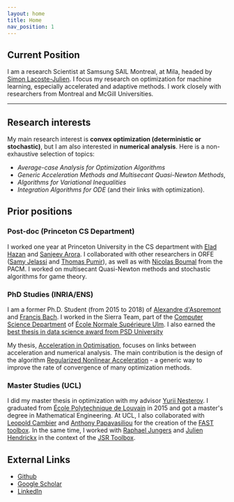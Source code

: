 ```yaml
---
layout: home
title: Home
nav_position: 1
---
```



## Current Position
I am a research Scientist at Samsung SAIL Montreal, at Mila, headed by [Simon Lacoste-Julien](http://www.iro.umontreal.ca/~slacoste/). I focus my research on optimization for machine learning, especially accelerated and adaptive methods. I work closely with researchers from Montreal and McGill Universities.

---

## Research interests
My main research interest is **convex optimization (deterministic or stochastic)**, but I am also interested in **numerical analysis**. Here is a non-exhaustive selection of topics:
- *Average-case Analysis for Optimization Algorithms*
- *Generic Acceleration Methods and Multisecant Quasi-Newton Methods*,
- *Algorithms for Variational Inequalities*
- *Integration Algorithms for ODE* (and their links with optimization).

## Prior positions

### Post-doc (Princeton CS Department)
I worked one year at Princeton University in the CS department with [Elad Hazan](https://www.cs.princeton.edu/~ehazan/) and [Sanjeev Arora](https://www.cs.princeton.edu/~arora/). I collaborated with other researchers in ORFE ([Samy Jelassi](https://sjelassi.github.io/) and [Thomas Pumir](https://www.linkedin.com/in/thomas-pumir-ab77b936/)), as well as with [Nicolas Boumal](https://web.math.princeton.edu/~nboumal/) from the PACM. I worked on multisecant Quasi-Newton methods and stochastic algorithms for game theory.

### PhD Studies (INRIA/ENS)
I am a former Ph.D. Student (from 2015 to 2018) of [Alexandre d'Aspremont](http://www.di.ens.fr/~aspremon/) and [Francis Bach](http://www.di.ens.fr/~fbach). I worked in the Sierra Team, part of the [Computer Science Department](http://www.di.ens.fr/) of [École Normale Supérieure Ulm](http://www.ens.fr/en). I also earned the [best thesis in data science award from PSD University](https://espaces-numeriques.org/prix-de-these-psl-adeli-2019/)

My thesis, [Acceleration in Optimisation](https://hal.archives-ouvertes.fr/tel-01887163/document), focuses on links between acceleration and numerical analysis. The main contribution is the design of the algorithm [Regularized Nonlinear Acceleration](https://arxiv.org/abs/1805.09639) - a generic way to improve the rate of convergence of many optimization methods.


### Master Studies (UCL)
I did my master thesis in optimization with my advisor [Yurii Nesterov](https://scholar.google.com/citations?user=DJ8Ep8YAAAAJ). I graduated from [École Polytechnique de Louvain](https://uclouvain.be/fr/facultes/epl) in 2015 and got a master's degree in Mathematical Engineering. 
At UCL, I also collaborated with [Leopold Cambier](https://people.stanford.edu/lcambier/) and [Anthony Papavasiliou](http://perso.uclouvain.be/anthony.papavasiliou/public_html/) for the creation of the [FAST toolbox](https://web.stanford.edu/~lcambier/fast/). 
In the same time, I worked with [Raphael Jungers](http://perso.uclouvain.be/raphael.jungers/content/home) and [Julien Hendrickx](https://perso.uclouvain.be/julien.hendrickx/) in the context of the [JSR Toolbox](http://fr.mathworks.com/matlabcentral/fileexchange/33202-the-jsr-toolbox).


## External Links
- [Github](https://github.com/windows7lover)
- [Google Scholar](https://scholar.google.fr/citations?user=hNscQzgAAAAJ&hl=fr)
- [LinkedIn](https://www.linkedin.com/in/damien-scieur-6873ba82/)
